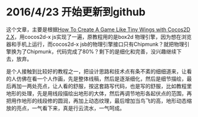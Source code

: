 # 2016/4/23 开始更新到github

这个文章，主要是根据[How To Create A Game Like Tiny Wings with Cocos2D 2.X](https://www.raywenderlich.com/32958/how-to-create-a-game-like-tiny-wings-with-cocos2d-2-x-part-2)，用cocos2d-x js实现了一遍，原教程用的是box2d 物理引擎，因为想在浏览器和手机上运行，而cocos2d-x jsb的物理引擎接口只有Chipmunk？就把物理引擎换为了Chipmunk，代码完成了80%？剩下的是细化和完善，没兴趣继续下去，放弃。

是个人接触到比较好的教程之一，把设计思路和技术点有条不紊的细细道来，让看的人仿佛在看一个人作画，先是整体线稿，然后是逐渐细化，然后是细节描绘，最后再加一两处亮点，让人看的舒服，按这套路写代码，也是写的舒服，比如教程里地形的处理，先是用线段描绘出地形的大体，然后再调节地形各起伏点的范围，再把用作地形的线段修的圆润，再加上动态纹理，最后增加当鸟飞的高，地形动态缩放的亮点，一气看下来，真是行云流水，一气呵成。


